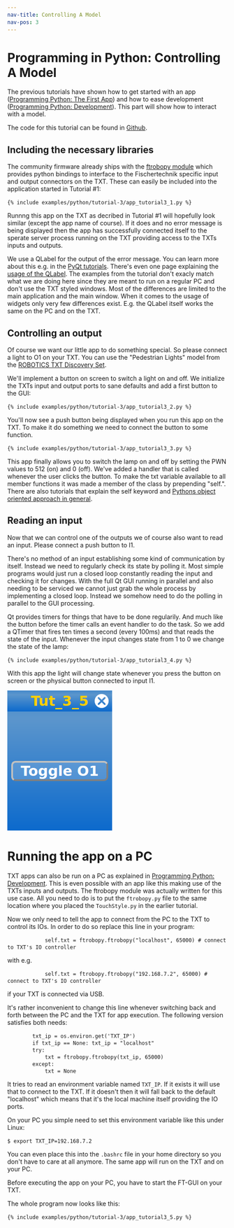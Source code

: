 ```yaml
---
nav-title: Controlling A Model
nav-pos: 3
---
```

# Programming in Python: Controlling A Model

The previous tutorials have shown how to get started with an app ([Programming Python: The First App](tutorial-1.md)) and how to ease development
([Programming Python: Development](tutorial-2.md)). This part will show how to interact with a model.

The code for this tutorial can be found in [Github](https://github.com/ftCommunity/ftcommunity-TXT/tree/master/docs/_includes/examples/python/tutorial-3).

## Including the necessary libraries

The community firmware already ships with the [ftrobopy module](https://github.com/ftrobopy/ftrobopy) which provides python bindings to interface to the Fischertechnik specific input and output connectors on the TXT. These can easily be included into the application started in Tutorial #1:


```
{% include examples/python/tutorial-3/app_tutorial3_1.py %}
```

Runnng this app on the TXT as decribed in Tutorial #1 will hopefully look similar (except the app name of course). If it does and no error message is being displayed then the app has successfully connected itself to the sperate server process running on the TXT providing access to the TXTs inputs and outputs.

We use a QLabel for the output of the error message. You can learn more about this e.g. in the [PyQt tutorials](http://www.tutorialspoint.com/pyqt/index.htm). There's even one page explaining the [usage of the QLabel](http://www.tutorialspoint.com/pyqt/pyqt_qlabel_widget.htm). The examples from the tutorial don't exacly match what we are doing here since they are meant to run on a regular PC and don't use the TXT styled windows. Most of the differences are limited to the main application and the main window. When it comes to the usage of widgets only very few differences exist. E.g. the QLabel itself works the same on the PC and on the TXT.

## Controlling an output

Of course we want our little app to do something special. So please connect a light to O1 on your TXT. You can use the "Pedestrian Lights" model from the [ROBOTICS TXT Discovery Set](https://www.fischertechnik.de/en/products/playing/robotics/524328-robotics-txt-discovery-set).

We'll implement a button on screen to switch a light on and off. We initialize the TXTs input and output ports to sane defaults and add a first button to the GUI:


```
{% include examples/python/tutorial-3/app_tutorial3_2.py %}
```

You'll now see a push button being displayed when you run this app on the TXT. To make it do something we need to connect the button to some function.

```
{% include examples/python/tutorial-3/app_tutorial3_3.py %}
```


This app finally allows you to switch the lamp on and off by setting the PWN values to 512 (on) and 0 (off). We've added a handler that is called whenever the user clicks the button. To make the txt variable available to all member functions it was made a member of the class by prepending "self.". There are also tutorials that explain the self keyword and [Pythons object oriented approach in general](http://www.tutorialspoint.com/python/python_classes_objects.htm).


## Reading an input

Now that we can control one of the outputs we of course also want to read an input. Please connect a push button to I1.

There's no method of an input establishing some kind of communication by itself. Instead we need to regularly check its state by polling it. Most simple programs would just run a closed loop constantly reading the input and checking it for changes. With the full Qt GUI running in parallel and also needing to be serviced we cannot just grab the whole process by implementing a closed loop. Instead we somehow need to do the polling in parallel to the GUI processing.

Qt provides timers for things that have to be done regularily. And much like the button before the timer calls an event handler to do the task. So we add a QTimer that fires ten times a second (every 100ms) and that reads the state of the input. Whenever the input changes state from 1 to 0 we change the state of the lamp:

```
{% include examples/python/tutorial-3/app_tutorial3_4.py %}
```

With this app the light will change state whenever you press the button on screen or the physical button connected to input I1.

![tut3_img1](tut3_img1.png)


# Running the app on a PC

TXT apps can also be run on a PC as explained in [Programming Python: Development](tutorial-2.md). This is even possible with an app like this making use of the TXTs inputs and outputs. The ftrobopy module was actually written for this use case. All you need to do is to put the `ftrobopy.py` file to the same location where you placed the `TouchStyle.py` in the earlier tutorial.

Now we only need to tell the app to connect from the PC to the TXT to control its IOs. In order to do so replace this line in your program:

```
            self.txt = ftrobopy.ftrobopy("localhost", 65000) # connect to TXT's IO controller
```

with e.g.

```
            self.txt = ftrobopy.ftrobopy("192.168.7.2", 65000) # connect to TXT's IO controller
```

if your TXT is connected via USB.

It's rather inconvenient to change this line whenever switching back and forth between the PC and the TXT for app execution. The following version satisfies both needs:

```
        txt_ip = os.environ.get('TXT_IP')
        if txt_ip == None: txt_ip = "localhost"
        try:
            txt = ftrobopy.ftrobopy(txt_ip, 65000)
        except:
            txt = None
```

It tries to read an environment variable named `TXT_IP`. If it exists it will use that to connect to the TXT. If it doesn't then it will fall back to the default "localhost" which means that it's the local machine itself providing the IO ports.

On your PC you simple need to set this environment variable like this under Linux:

```
$ export TXT_IP=192.168.7.2
```

You can even place this into the `.bashrc` file in your home directory so you don't have to care at all anymore. The same app will run on the TXT and on your PC.

Before executing the app on your PC, you have to start the FT-GUI on your TXT. 

The whole program now looks like this:
```
{% include examples/python/tutorial-3/app_tutorial3_5.py %}
```
